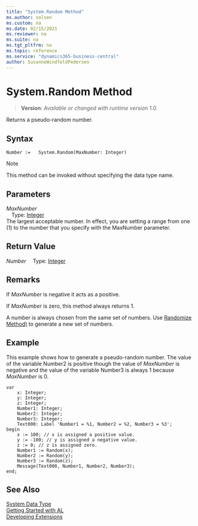 ```yaml
---
title: "System.Random Method"
ms.author: solsen
ms.custom: na
ms.date: 02/15/2021
ms.reviewer: na
ms.suite: na
ms.tgt_pltfrm: na
ms.topic: reference
ms.service: "dynamics365-business-central"
author: SusanneWindfeldPedersen
---
```

[//]: # (START>DO_NOT_EDIT)
[//]: # (IMPORTANT:Do not edit any of the content between here and the END>DO_NOT_EDIT.)
[//]: # (Any modifications should be made in the .xml files in the ModernDev repo.)
# System.Random Method
> **Version**: _Available or changed with runtime version 1.0._

Returns a pseudo-random number.


## Syntax
```
Number :=   System.Random(MaxNumber: Integer)
```
> [!NOTE]
> This method can be invoked without specifying the data type name.
## Parameters
*MaxNumber*  
&emsp;Type: [Integer](../integer/integer-data-type.md)  
The largest acceptable number. In effect, you are setting a range from one (1) to the number that you specify with the MaxNumber parameter.  


## Return Value
*Number*
&emsp;Type: [Integer](../integer/integer-data-type.md)



[//]: # (IMPORTANT: END>DO_NOT_EDIT)

## Remarks

If *MaxNumber* is negative it acts as a positive.  
  
If *MaxNumber* is zero, this method always returns 1.  
  
A number is always chosen from the same set of numbers. Use [Randomize Method)](../system/system-randomize-method.md) to generate a new set of numbers.  
  
## Example

This example shows how to generate a pseudo-random number. The value of the variable Number2 is positive though the value of *MaxNumber* is negative and the value of the variable Number3 is always 1 because *MaxNumber* is 0.  
  
```al
var
    x: Integer;
    y: Integer;
    z: Integer;
    Number1: Integer;
    Number2: Integer;
    Number3: Integer;
    Text000: Label 'Number1 = %1, Number2 = %2, Number3 = %3';
begin
    x := 100; // x is assigned a positive value.  
    y := -100; // y is assigned a negative value.  
    z := 0; // z is assigned zero.  
    Number1 := Random(x);  
    Number2 := Random(y);  
    Number3 := Random(z);  
    Message(Text000, Number1, Number2, Number3);  
end;
```  

## See Also

[System Data Type](system-data-type.md)  
[Getting Started with AL](../../devenv-get-started.md)  
[Developing Extensions](../../devenv-dev-overview.md)